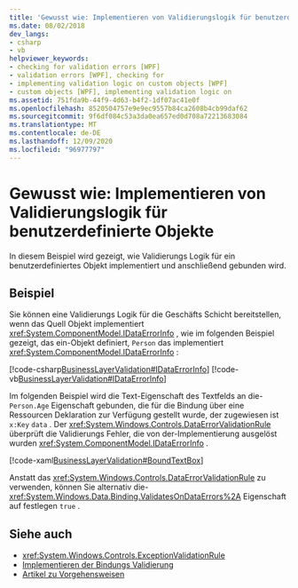 ```yaml
---
title: 'Gewusst wie: Implementieren von Validierungslogik für benutzerdefinierte Objekte'
ms.date: 08/02/2018
dev_langs:
- csharp
- vb
helpviewer_keywords:
- checking for validation errors [WPF]
- validation errors [WPF], checking for
- implementing validation logic on custom objects [WPF]
- custom objects [WPF], implementing validation logic on
ms.assetid: 751fda9b-44f9-4d63-b4f2-1df07ac41e0f
ms.openlocfilehash: 8520504757e9e9ec9557b84ca2608b4cb99daf62
ms.sourcegitcommit: 9f6df084c53a3da0ea657ed0d708a72213683084
ms.translationtype: MT
ms.contentlocale: de-DE
ms.lasthandoff: 12/09/2020
ms.locfileid: "96977797"
---
```

# <a name="how-to-implement-validation-logic-on-custom-objects"></a>Gewusst wie: Implementieren von Validierungslogik für benutzerdefinierte Objekte
In diesem Beispiel wird gezeigt, wie Validierungs Logik für ein benutzerdefiniertes Objekt implementiert und anschließend gebunden wird.  
  
## <a name="example"></a>Beispiel  
 Sie können eine Validierungs Logik für die Geschäfts Schicht bereitstellen, wenn das Quell Objekt implementiert <xref:System.ComponentModel.IDataErrorInfo> , wie im folgenden Beispiel gezeigt, das ein-Objekt definiert, `Person` das implementiert <xref:System.ComponentModel.IDataErrorInfo> :  
  
 [!code-csharp[BusinessLayerValidation#IDataErrorInfo](~/samples/snippets/csharp/VS_Snippets_Wpf/BusinessLayerValidation/CSharp/Data.cs#idataerrorinfo)]
 [!code-vb[BusinessLayerValidation#IDataErrorInfo](~/samples/snippets/visualbasic/VS_Snippets_Wpf/BusinessLayerValidation/VisualBasic/Data.vb#idataerrorinfo)]  
  
 Im folgenden Beispiel wird die Text-Eigenschaft des Textfelds an die- `Person.Age` Eigenschaft gebunden, die für die Bindung über eine Ressourcen Deklaration zur Verfügung gestellt wurde, der zugewiesen ist `x:Key` `data` . Der <xref:System.Windows.Controls.DataErrorValidationRule> überprüft die Validierungs Fehler, die von der-Implementierung ausgelöst wurden <xref:System.ComponentModel.IDataErrorInfo> .  
  
 [!code-xaml[BusinessLayerValidation#BoundTextBox](~/samples/snippets/csharp/VS_Snippets_Wpf/BusinessLayerValidation/CSharp/Window1.xaml?highlight=8,11-19,25-42)]  
  
 Anstatt das <xref:System.Windows.Controls.DataErrorValidationRule> zu verwenden, können Sie alternativ die- <xref:System.Windows.Data.Binding.ValidatesOnDataErrors%2A> Eigenschaft auf festlegen `true` .  
  
## <a name="see-also"></a>Siehe auch

- <xref:System.Windows.Controls.ExceptionValidationRule>
- [Implementieren der Bindungs Validierung](how-to-implement-binding-validation.md)
- [Artikel zu Vorgehensweisen](data-binding-how-to-topics.md)
